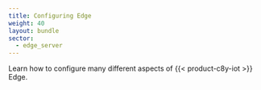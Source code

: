 ```yaml
---
title: Configuring Edge
weight: 40
layout: bundle
sector:
  - edge_server
---
```


Learn how to configure many different aspects of {{< product-c8y-iot >}} Edge.
